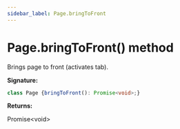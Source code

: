 ```yaml
---
sidebar_label: Page.bringToFront
---
```

# Page.bringToFront() method

Brings page to front (activates tab).

**Signature:**

```typescript
class Page {bringToFront(): Promise<void>;}
```
**Returns:**

Promise&lt;void&gt;

